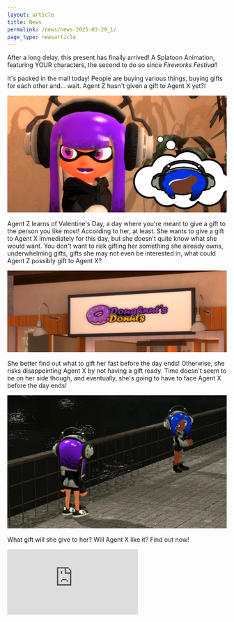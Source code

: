 ```yaml
---
layout: article
title: News
permalink: /news/news-2025-03-29_1/
page_type: newsarticle
---
```

  
After a long delay, this present has finally arrived! A Splatoon Animation, featuring YOUR characters, the second to do so since *Fireworks Festival*!

It's packed in the mall today! People are buying various things, buying gifts for each other and... wait. Agent Z hasn't given a gift to Agent X yet?!

<img src="/assets/screenshots/2025-03-29_1.webp" alt="preview" class="news-image" />

Agent Z learns of Valentine's Day, a day where you're meant to give a gift to the person you like most! According to her, at least. She wants to give a gift to Agent X immediately for this day, but she doesn't quite know what she would want. You don't want to risk gifting her something she already owns, underwhelming gifts, gifts she may not even be interested in, what could Agent Z possibly gift to Agent X?

<img src="/assets/screenshots/2025-03-29_2.webp" alt="preview" class="news-image" />

She better find out what to gift her fast before the day ends! Otherwise, she risks disappointing Agent X by not having a gift ready. Time doesn't seem to be on her side though, and eventually, she's going to have to face Agent X before the day ends!

<img src="/assets/screenshots/2025-03-29_3.webp" alt="preview" class="news-image" />

What gift will she give to her? Will Agent X like it? Find out now!

<div class="embed-container">
  <iframe src="https://www.youtube.com/embed/imgsVH0YLq0" frameborder="0" allowfullscreen></iframe>
</div>
